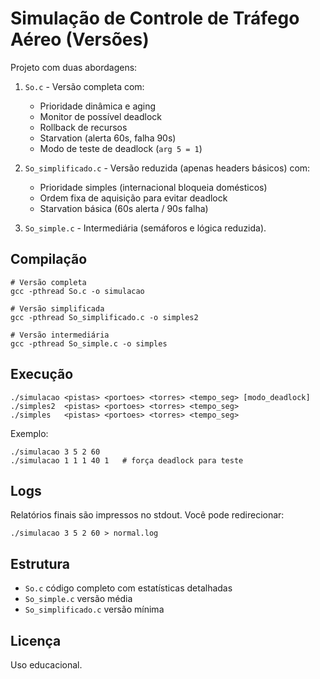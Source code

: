 # Simulação de Controle de Tráfego Aéreo (Versões)

Projeto com duas abordagens:

1. `So.c` - Versão completa com:
   - Prioridade dinâmica e aging
   - Monitor de possível deadlock
   - Rollback de recursos
   - Starvation (alerta 60s, falha 90s)
   - Modo de teste de deadlock (`arg 5 = 1`)

2. `So_simplificado.c` - Versão reduzida (apenas headers básicos) com:
   - Prioridade simples (internacional bloqueia domésticos)
   - Ordem fixa de aquisição para evitar deadlock
   - Starvation básica (60s alerta / 90s falha)

3. `So_simple.c` - Intermediária (semáforos e lógica reduzida).

## Compilação

```
# Versão completa
gcc -pthread So.c -o simulacao

# Versão simplificada
gcc -pthread So_simplificado.c -o simples2

# Versão intermediária
gcc -pthread So_simple.c -o simples
```

## Execução

```
./simulacao <pistas> <portoes> <torres> <tempo_seg> [modo_deadlock]
./simples2  <pistas> <portoes> <torres> <tempo_seg>
./simples   <pistas> <portoes> <torres> <tempo_seg>
```

Exemplo:
```
./simulacao 3 5 2 60
./simulacao 1 1 1 40 1   # força deadlock para teste
```

## Logs
Relatórios finais são impressos no stdout. Você pode redirecionar:
```
./simulacao 3 5 2 60 > normal.log
```

## Estrutura
- `So.c` código completo com estatísticas detalhadas
- `So_simple.c` versão média
- `So_simplificado.c` versão mínima

## Licença
Uso educacional.
